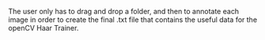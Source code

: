 The user only has to drag and drop a folder, and then to annotate each image in order to create the final .txt file that contains the useful data for the openCV Haar Trainer.